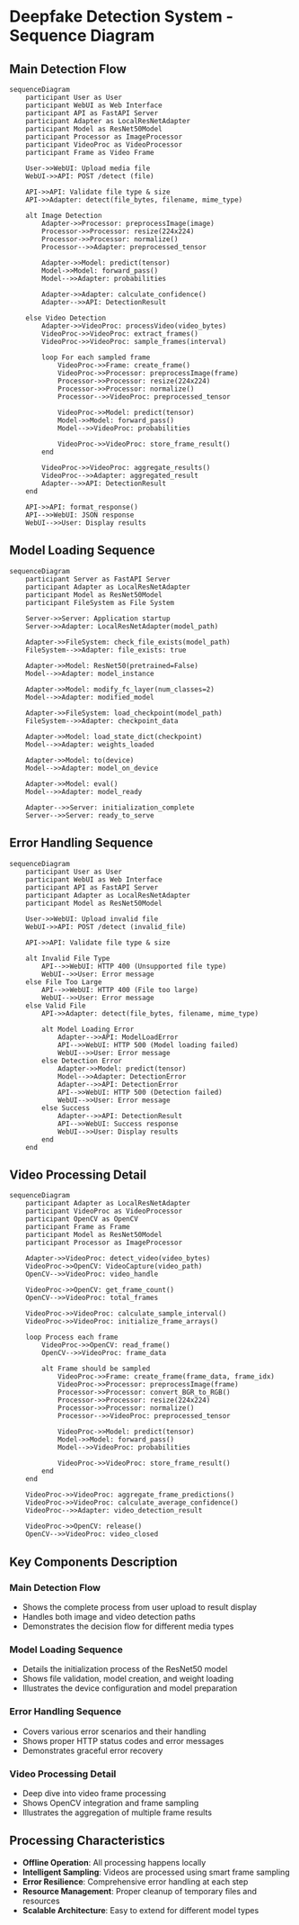 # Deepfake Detection System - Sequence Diagram

## Main Detection Flow

```mermaid
sequenceDiagram
    participant User as User
    participant WebUI as Web Interface
    participant API as FastAPI Server
    participant Adapter as LocalResNetAdapter
    participant Model as ResNet50Model
    participant Processor as ImageProcessor
    participant VideoProc as VideoProcessor
    participant Frame as Video Frame

    User->>WebUI: Upload media file
    WebUI->>API: POST /detect (file)
    
    API->>API: Validate file type & size
    API->>Adapter: detect(file_bytes, filename, mime_type)
    
    alt Image Detection
        Adapter->>Processor: preprocessImage(image)
        Processor->>Processor: resize(224x224)
        Processor->>Processor: normalize()
        Processor-->>Adapter: preprocessed_tensor
        
        Adapter->>Model: predict(tensor)
        Model->>Model: forward_pass()
        Model-->>Adapter: probabilities
        
        Adapter->>Adapter: calculate_confidence()
        Adapter-->>API: DetectionResult
        
    else Video Detection
        Adapter->>VideoProc: processVideo(video_bytes)
        VideoProc->>VideoProc: extract_frames()
        VideoProc->>VideoProc: sample_frames(interval)
        
        loop For each sampled frame
            VideoProc->>Frame: create_frame()
            VideoProc->>Processor: preprocessImage(frame)
            Processor->>Processor: resize(224x224)
            Processor->>Processor: normalize()
            Processor-->>VideoProc: preprocessed_tensor
            
            VideoProc->>Model: predict(tensor)
            Model->>Model: forward_pass()
            Model-->>VideoProc: probabilities
            
            VideoProc->>VideoProc: store_frame_result()
        end
        
        VideoProc->>VideoProc: aggregate_results()
        VideoProc-->>Adapter: aggregated_result
        Adapter-->>API: DetectionResult
    end
    
    API->>API: format_response()
    API-->>WebUI: JSON response
    WebUI-->>User: Display results
```

## Model Loading Sequence

```mermaid
sequenceDiagram
    participant Server as FastAPI Server
    participant Adapter as LocalResNetAdapter
    participant Model as ResNet50Model
    participant FileSystem as File System

    Server->>Server: Application startup
    Server->>Adapter: LocalResNetAdapter(model_path)
    
    Adapter->>FileSystem: check_file_exists(model_path)
    FileSystem-->>Adapter: file_exists: true
    
    Adapter->>Model: ResNet50(pretrained=False)
    Model-->>Adapter: model_instance
    
    Adapter->>Model: modify_fc_layer(num_classes=2)
    Model-->>Adapter: modified_model
    
    Adapter->>FileSystem: load_checkpoint(model_path)
    FileSystem-->>Adapter: checkpoint_data
    
    Adapter->>Model: load_state_dict(checkpoint)
    Model-->>Adapter: weights_loaded
    
    Adapter->>Model: to(device)
    Model-->>Adapter: model_on_device
    
    Adapter->>Model: eval()
    Model-->>Adapter: model_ready
    
    Adapter-->>Server: initialization_complete
    Server-->>Server: ready_to_serve
```

## Error Handling Sequence

```mermaid
sequenceDiagram
    participant User as User
    participant WebUI as Web Interface
    participant API as FastAPI Server
    participant Adapter as LocalResNetAdapter
    participant Model as ResNet50Model

    User->>WebUI: Upload invalid file
    WebUI->>API: POST /detect (invalid_file)
    
    API->>API: Validate file type & size
    
    alt Invalid File Type
        API-->>WebUI: HTTP 400 (Unsupported file type)
        WebUI-->>User: Error message
    else File Too Large
        API-->>WebUI: HTTP 400 (File too large)
        WebUI-->>User: Error message
    else Valid File
        API->>Adapter: detect(file_bytes, filename, mime_type)
        
        alt Model Loading Error
            Adapter-->>API: ModelLoadError
            API-->>WebUI: HTTP 500 (Model loading failed)
            WebUI-->>User: Error message
        else Detection Error
            Adapter->>Model: predict(tensor)
            Model-->>Adapter: DetectionError
            Adapter-->>API: DetectionError
            API-->>WebUI: HTTP 500 (Detection failed)
            WebUI-->>User: Error message
        else Success
            Adapter-->>API: DetectionResult
            API-->>WebUI: Success response
            WebUI-->>User: Display results
        end
    end
```

## Video Processing Detail

```mermaid
sequenceDiagram
    participant Adapter as LocalResNetAdapter
    participant VideoProc as VideoProcessor
    participant OpenCV as OpenCV
    participant Frame as Frame
    participant Model as ResNet50Model
    participant Processor as ImageProcessor

    Adapter->>VideoProc: detect_video(video_bytes)
    VideoProc->>OpenCV: VideoCapture(video_path)
    OpenCV-->>VideoProc: video_handle
    
    VideoProc->>OpenCV: get_frame_count()
    OpenCV-->>VideoProc: total_frames
    
    VideoProc->>VideoProc: calculate_sample_interval()
    VideoProc->>VideoProc: initialize_frame_arrays()
    
    loop Process each frame
        VideoProc->>OpenCV: read_frame()
        OpenCV-->>VideoProc: frame_data
        
        alt Frame should be sampled
            VideoProc->>Frame: create_frame(frame_data, frame_idx)
            VideoProc->>Processor: preprocessImage(frame)
            Processor->>Processor: convert_BGR_to_RGB()
            Processor->>Processor: resize(224x224)
            Processor->>Processor: normalize()
            Processor-->>VideoProc: preprocessed_tensor
            
            VideoProc->>Model: predict(tensor)
            Model->>Model: forward_pass()
            Model-->>VideoProc: probabilities
            
            VideoProc->>VideoProc: store_frame_result()
        end
    end
    
    VideoProc->>VideoProc: aggregate_frame_predictions()
    VideoProc->>VideoProc: calculate_average_confidence()
    VideoProc-->>Adapter: video_detection_result
    
    VideoProc->>OpenCV: release()
    OpenCV-->>VideoProc: video_closed
```

## Key Components Description

### Main Detection Flow
- Shows the complete process from user upload to result display
- Handles both image and video detection paths
- Demonstrates the decision flow for different media types

### Model Loading Sequence
- Details the initialization process of the ResNet50 model
- Shows file validation, model creation, and weight loading
- Illustrates the device configuration and model preparation

### Error Handling Sequence
- Covers various error scenarios and their handling
- Shows proper HTTP status codes and error messages
- Demonstrates graceful error recovery

### Video Processing Detail
- Deep dive into video frame processing
- Shows OpenCV integration and frame sampling
- Illustrates the aggregation of multiple frame results

## Processing Characteristics

- **Offline Operation**: All processing happens locally
- **Intelligent Sampling**: Videos are processed using smart frame sampling
- **Error Resilience**: Comprehensive error handling at each step
- **Resource Management**: Proper cleanup of temporary files and resources
- **Scalable Architecture**: Easy to extend for different model types
